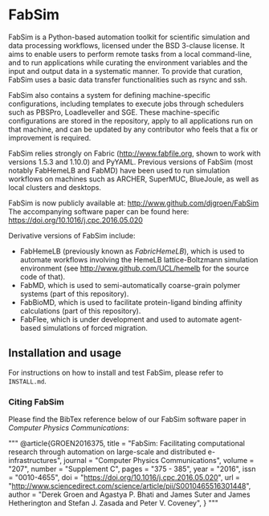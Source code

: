 FabSim
======

FabSim is a Python-based automation toolkit for scientific simulation and data processing workflows, licensed under the BSD 3-clause license. It aims to enable users to perform remote tasks from a local command-line, and to run applications while curating the environment variables and the input and output data in a systematic manner. To provide that curation, FabSim uses a basic data transfer functionalities such as rsync and ssh. 

FabSim also contains a system for defining machine-specific configurations, including templates to execute jobs through schedulers such as PBSPro, Loadleveller and SGE. These machine-specific configurations are stored in the repository, apply to all applications run on that machine, and can be updated by any contributor who feels that a fix or improvement is required.

FabSim relies strongly on Fabric (http://www.fabfile.org, shown to work with versions 1.5.3 and 1.10.0) and PyYAML. Previous versions of FabSim (most notably FabHemeLB and FabMD) have been used to run simulation workflows on machines such as ARCHER, SuperMUC, BlueJoule, as well as local clusters and desktops.

FabSim is now publicly available at: http://www.github.com/djgroen/FabSim
The accompanying software paper can be found here: https://doi.org/10.1016/j.cpc.2016.05.020

Derivative versions of FabSim include:
* FabHemeLB (previously known as _FabricHemeLB_), which is used to automate workflows involving 
the HemeLB lattice-Boltzmann simulation environment (see http://www.github.com/UCL/hemelb for 
the source code of that).
* FabMD, which is used to semi-automatically coarse-grain polymer systems (part of this repository).
* FabBioMD, which is used to facilitate protein-ligand binding affinity calculations (part of this repository).
* FabFlee, which is under development and used to automate agent-based simulations of forced migration.


## Installation and usage 

For instructions on how to install and test FabSim, please refer to `INSTALL.md`.

### Citing FabSim

Please find the BibTex reference below of our FabSim software paper in _Computer Physics Communications_:

"""
@article{GROEN2016375,
title = "FabSim: Facilitating computational research through automation on large-scale and distributed e-infrastructures",
journal = "Computer Physics Communications",
volume = "207",
number = "Supplement C",
pages = "375 - 385",
year = "2016",
issn = "0010-4655",
doi = "https://doi.org/10.1016/j.cpc.2016.05.020",
url = "http://www.sciencedirect.com/science/article/pii/S0010465516301448",
author = "Derek Groen and Agastya P. Bhati and James Suter and James Hetherington and Stefan J. Zasada and Peter V. Coveney",
}
"""
